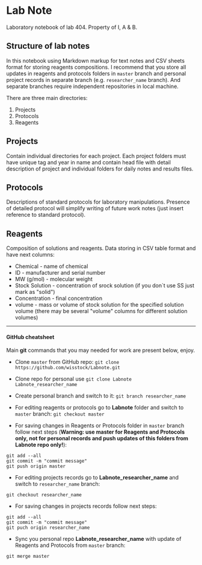 Lab Note
========

Laboratory notebook of lab 404.
Property of I, A & B.


## Structure of lab notes
In this notebook using Markdown markup for text notes and CSV sheets format for storing reagents compositions. I recommend that you store all updates in reagents and protocols folders in `master` branch and personal project records in separate branch (e.g. `researcher_name` branch). And separate branches require independent repositories in local machine. 


There are three main directories:
 1. Projects
 2. Protocols
 3. Reagents


## Projects
Contain individual directories for each project.
Each project folders must have unique tag and year in name and contain head file with detail description of project and individual folders for daily notes and results files.

## Protocols
Descriptions of standard protocols for laboratory manipulations. Presence of detailed protocol will simplify writing of future work notes (just insert reference to standard protocol).

## Reagents
Composition of solutions and reagents.
Data storing in CSV table format and have next columns:
 - Chemical - name of chemical
 - ID - manufacturer and serial number
 - MW (g/mol) - molecular weight
 - Stock Solution - concentration of srock solution (if you don`t use SS just mark as "solid")
 - Concentration - final concentration
 - volume - mass or volume of stock solution for the specified solution volume (there may be several "volume" columns for different solution volumes)

---

#### GitHub cheatsheet

Main **git** commands that you may needed for work are present below, enjoy.


- Clone `master` from GitHub repo: `git clone https://github.com/wisstock/Labnote.git`
- Clone repo for personal use `git clone Labnote Labnote_researcher_name`
- Create personal branch and switch to it: `git branch researcher_name`



- For editing reagents or protocols go to **Labnote** folder and switch to `master` branch: `git checkout master`
- For saving changes in Reagents or Protocols folder in `master` branch follow next steps (**Warning: use master for Reagents and Protocols only, not for personal records and push updates of this folders from Labnote repo only!**):
```
git add --all
git commit -m "commit message"
git push origin master
```



- For editing projects records go to **Labnote_researcher_name** and switch to `researcher_name` branch:
```
git checkout researcher_name
```
- For saving changes in projects records follow next steps:
```
git add --all
git commit -m "commit message"
git puch origin researcher_name
```
- Sync you personal repo **Labnote_researcher_name** with update of Reagents and Protocols from `master` branch:
```
git merge master
```